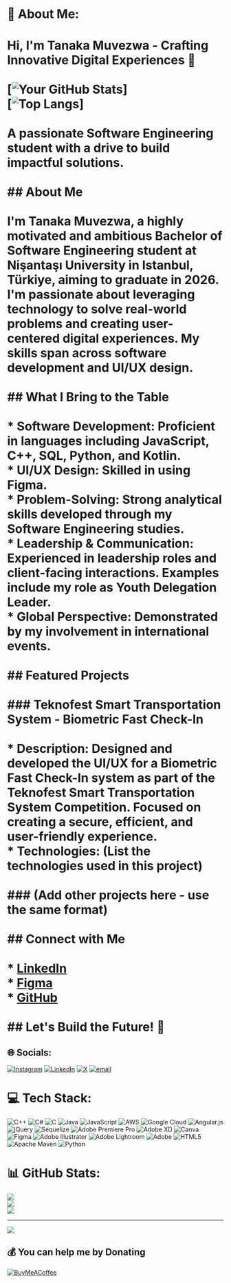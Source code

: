 # 💫 About Me:
# Hi, I'm Tanaka Muvezwa - Crafting Innovative Digital Experiences 🚀<br><br>[![Your GitHub Stats](https://github-readme-stats.vercel.app/api?username=tanakamuvezwa&show_icons=true&theme=radical)]<br>[![Top Langs](https://github-readme-stats.vercel.app/api/top-langs/?username=tanakamuvezwa&layout=compact&theme=visionary)]<br><br>**A passionate Software Engineering student with a drive to build impactful solutions.**<br><br>## About Me<br><br>I'm Tanaka Muvezwa, a highly motivated and ambitious Bachelor of Software Engineering student at Nişantaşı University in Istanbul, Türkiye, aiming to graduate in 2026. I'm passionate about leveraging technology to solve real-world problems and creating user-centered digital experiences. My skills span across software development and UI/UX design.<br><br>## What I Bring to the Table<br><br>* **Software Development:** Proficient in languages including JavaScript, C++, SQL, Python, and Kotlin.<br>* **UI/UX Design:** Skilled in using Figma.<br>* **Problem-Solving:** Strong analytical skills developed through my Software Engineering studies.<br>* **Leadership & Communication:** Experienced in leadership roles and client-facing interactions. Examples include my role as Youth Delegation Leader.<br>* **Global Perspective:** Demonstrated by my involvement in international events.<br><br>## Featured Projects<br><br>###   Teknofest Smart Transportation System - Biometric Fast Check-In<br><br>* **Description:** Designed and developed the UI/UX for a Biometric Fast Check-In system as part of the Teknofest Smart Transportation System Competition. Focused on creating a secure, efficient, and user-friendly experience.<br>* **Technologies:** (List the technologies used in this project)<br><br>###   (Add other projects here - use the same format)<br><br>## Connect with Me<br><br>* [LinkedIn](www.linkedin.com/in/tanaka-muvezwa/)<br>* [Figma](https://www.figma.com/@tanakamuvezwa)<br>* [GitHub](https://github.com/tanakamuvezwa)<br><br>## Let's Build the Future! 🚀


## 🌐 Socials:
[![Instagram](https://img.shields.io/badge/Instagram-%23E4405F.svg?logo=Instagram&logoColor=white)](https://instagram.com/mr_muvezwa) [![LinkedIn](https://img.shields.io/badge/LinkedIn-%230077B5.svg?logo=linkedin&logoColor=white)](https://linkedin.com/in/tanaka-muvezwa) [![X](https://img.shields.io/badge/X-black.svg?logo=X&logoColor=white)](https://x.com/eng_muvezwa) [![email](https://img.shields.io/badge/Email-D14836?logo=gmail&logoColor=white)](mailto:muvezwatanaka@gmail.com) 

# 💻 Tech Stack:
![C++](https://img.shields.io/badge/c++-%2300599C.svg?style=for-the-badge&logo=c%2B%2B&logoColor=white) ![C#](https://img.shields.io/badge/c%23-%23239120.svg?style=for-the-badge&logo=csharp&logoColor=white) ![C](https://img.shields.io/badge/c-%2300599C.svg?style=for-the-badge&logo=c&logoColor=white) ![Java](https://img.shields.io/badge/java-%23ED8B00.svg?style=for-the-badge&logo=openjdk&logoColor=white) ![JavaScript](https://img.shields.io/badge/javascript-%23323330.svg?style=for-the-badge&logo=javascript&logoColor=%23F7DF1E) ![AWS](https://img.shields.io/badge/AWS-%23FF9900.svg?style=for-the-badge&logo=amazon-aws&logoColor=white) ![Google Cloud](https://img.shields.io/badge/GoogleCloud-%234285F4.svg?style=for-the-badge&logo=google-cloud&logoColor=white) ![Angular.js](https://img.shields.io/badge/angular.js-%23E23237.svg?style=for-the-badge&logo=angularjs&logoColor=white) ![jQuery](https://img.shields.io/badge/jquery-%230769AD.svg?style=for-the-badge&logo=jquery&logoColor=white) ![Sequelize](https://img.shields.io/badge/Sequelize-52B0E7?style=for-the-badge&logo=Sequelize&logoColor=white) ![Adobe Premiere Pro](https://img.shields.io/badge/Adobe%20Premiere%20Pro-9999FF.svg?style=for-the-badge&logo=Adobe%20Premiere%20Pro&logoColor=white) ![Adobe XD](https://img.shields.io/badge/Adobe%20XD-470137?style=for-the-badge&logo=Adobe%20XD&logoColor=#FF61F6) ![Canva](https://img.shields.io/badge/Canva-%2300C4CC.svg?style=for-the-badge&logo=Canva&logoColor=white) ![Figma](https://img.shields.io/badge/figma-%23F24E1E.svg?style=for-the-badge&logo=figma&logoColor=white) ![Adobe Illustrator](https://img.shields.io/badge/adobe%20illustrator-%23FF9A00.svg?style=for-the-badge&logo=adobe%20illustrator&logoColor=white) ![Adobe Lightroom](https://img.shields.io/badge/Adobe%20Lightroom-31A8FF.svg?style=for-the-badge&logo=Adobe%20Lightroom&logoColor=white) ![Adobe](https://img.shields.io/badge/adobe-%23FF0000.svg?style=for-the-badge&logo=adobe&logoColor=white) ![HTML5](https://img.shields.io/badge/html5-%23E34F26.svg?style=for-the-badge&logo=html5&logoColor=white) ![Apache Maven](https://img.shields.io/badge/Apache%20Maven-C71A36?style=for-the-badge&logo=Apache%20Maven&logoColor=white) ![Python](https://img.shields.io/badge/python-3670A0?style=for-the-badge&logo=python&logoColor=ffdd54)
# 📊 GitHub Stats:
![](https://github-readme-stats.vercel.app/api?username=tanakamuvezwa&theme=dark&hide_border=false&include_all_commits=false&count_private=false)<br/>
![](https://nirzak-streak-stats.vercel.app/?user=tanakamuvezwa&theme=dark&hide_border=false)<br/>
![](https://github-readme-stats.vercel.app/api/top-langs/?username=tanakamuvezwa&theme=dark&hide_border=false&include_all_commits=false&count_private=false&layout=compact)

---
[![](https://visitcount.itsvg.in/api?id=tanakamuvezwa&icon=0&color=0)](https://visitcount.itsvg.in)

  ## 💰 You can help me by Donating
  [![BuyMeACoffee](https://img.shields.io/badge/Buy%20Me%20a%20Coffee-ffdd00?style=for-the-badge&logo=buy-me-a-coffee&logoColor=black)](https://buymeacoffee.com/buymeacoffee.com/tanakamuvezwa) 

  
<!-- Proudly created with GPRM ( https://gprm.itsvg.in ) -->
